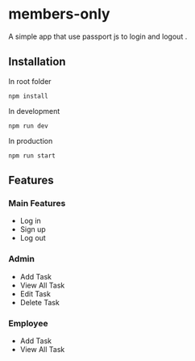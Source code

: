 # members-only
 A simple app that use passport js to login and logout . 
## Installation
In root folder
```
npm install
```
In development
```
npm run dev
```
In production
```
npm run start
```
## Features
### Main Features
* Log in 
* Sign up
* Log out
### Admin
* Add Task
* View All Task
* Edit Task
* Delete Task
### Employee
* Add Task
* View All Task
